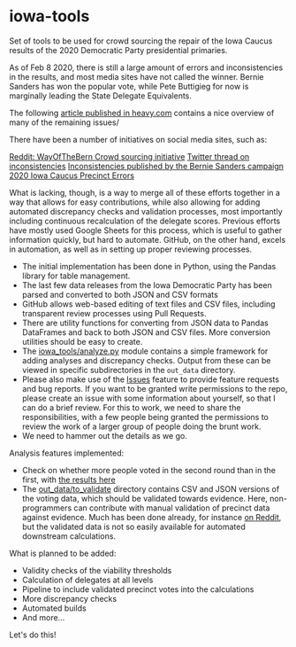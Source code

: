 # iowa-tools

Set of tools to be used for crowd sourcing the repair of the Iowa Caucus results of the 2020 Democratic Party presidential primaries.

As of Feb 8 2020, there is still a large amount of errors and inconsistencies in the results, and most media sites have not called the 
winner. Bernie Sanders has won the popular vote, while Pete Buttigieg for now is marginally leading the State Delegate Equivalents.

The following [article published in heavy.com](https://heavy.com/news/2020/02/iowa-caucus-results-state-delegates/) contains a nice 
overview of many of the remaining issues/

There have been a number of initiatives on social media sites, such as:

[Reddit: WayOfTheBern Crowd sourcing initiative](https://www.reddit.com/r/WayOfTheBern/comments/ezjlwq/crowd_source_help_needed_asap/)
[Twitter thread on inconsistencies](https://twitter.com/Taniel/status/1225597027851100160)
[Inconsistencies published by the Bernie Sanders campaign](https://twitter.com/IAStartingLine/status/1225615234196557825)
[2020 Iowa Caucus Precinct Errors](https://docs.google.com/spreadsheets/d/1JLQvIHaasTYTPOeEPKXquNPx9VCvJNNzCIJlxEkrBfQ/edit#gid=0)

What is lacking, though, is a way to merge all of these efforts together in a way that allows for easy contributions, while also 
allowing for adding automated discrepancy checks and validation processes, most importantly including continuous recalculation of 
the delegate scores. Previous efforts have mostly used Google Sheets for this process, which is useful to gather information quickly,
but hard to automate. GitHub, on the other hand, excels in automation, as well as in setting up proper reviewing processes.

- The initial implementation has been done in Python, using the Pandas library for table management.
- The last few data releases from the Iowa Democratic Party has been parsed and converted to both JSON and CSV formats
- GitHub allows web-based editing of text files and CSV files, including transparent review processes using Pull Requests.
- There are utility functions for converting from JSON data to Pandas DataFrames and back to both JSON and CSV files. More 
conversion utilities should be easy to create.
- The [iowa_tools/analyze.py](iowa_tools/analyze.py) module contains a simple framework for adding analyses and discrepancy checks. 
Output from these can be viewed in specific subdirectories in the `out_data` directory.
- Please also make use of the [Issues](issues) feature to provide feature requests and bug reports. If you want to be granted write 
permissions to the repo, please create an issue with some information about yourself, so that I can do a brief review. For this to 
work, we need to share the responsibilities, with a few people being granted the permissions to review the work of a larger group of 
people doing the brunt work.
- We need to hammer out the details as we go.

Analysis features implemented:

- Check on whether more people voted in the second round than in the first, with [the results here](out_data/more_final_votes/more_votes.csv)
- The [out_data/to_validate](out_data/to_validate) directory contains CSV and JSON versions of the voting data, which should be 
validated towards evidence. Here, non-programmers can contribute with manual validation of precinct data against evidence. Much has been done already, for instance [on Reddit](https://www.reddit.com/r/WayOfTheBern/comments/ezjlwq/crowd_source_help_needed_asap/), but the validated data is not so easily available for automated downstream calculations.

What is planned to be added:

- Validity checks of the viability thresholds
- Calculation of delegates at all levels
- Pipeline to include validated precinct votes into the calculations 
- More discrepancy checks
- Automated builds
- And more...

Let's do this!
